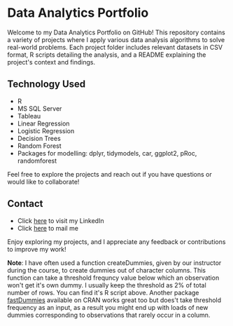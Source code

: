 # Data Analytics Portfolio
Welcome to my Data Analytics Portfolio on GitHub! This repository contains a variety of projects where I apply various data analysis algorithms to solve real-world problems. Each project folder includes relevant datasets in CSV format, R scripts detailing the analysis, and a README explaining the project's context and findings.
## Technology Used
* R
* MS SQL Server
* Tableau
* Linear Regression
* Logistic Regression
* Decision Trees
* Random Forest
* Packages for modelling: dplyr, tidymodels, car, ggplot2, pRoc, randomforest
  
Feel free to explore the projects and reach out if you have questions or would like to collaborate!
## Contact
* Click [here](www.linkedin.com/in/tanishq-rastogi-0907a2187) to visit my LinkedIn
* Click [here](tanishqrastogi999@gmail.com) to mail me

Enjoy exploring my projects, and I appreciate any feedback or contributions to improve my work!

**Note**: I have often used a function createDummies, given by our instructor during the course, to create dummies out of character columns. This function can take a threshold frequncy value below which an observation won't get it's own dummy. I usually keep the threshold as 2% of total number of rows. You can find it's R script above. Another package [fastDummies](https://cran.r-project.org/web/packages/fastDummies/index.html) available on CRAN works great too but does't take threshold frequency as an input, as a result you might end up with loads of new dummies corresponding to observations that rarely occur in a column.
